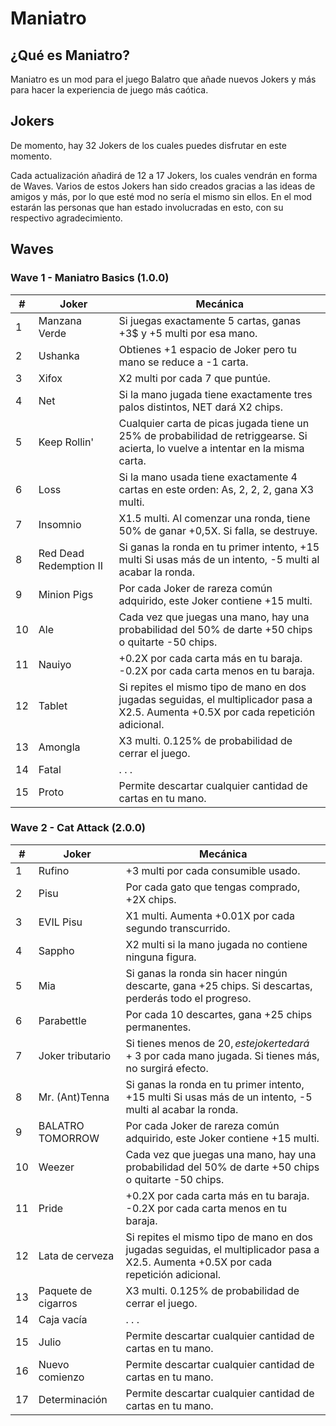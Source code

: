 # Maniatro

## ¿Qué es Maniatro?

Maniatro es un mod para el juego Balatro que añade nuevos Jokers y más para hacer la experiencia de juego más caótica.

## Jokers

De momento, hay 32 Jokers de los cuales puedes disfrutar en este momento. 

Cada actualización añadirá de 12 a 17 Jokers, los cuales vendrán en forma de Waves. Varios de estos Jokers han sido creados gracias a las ideas de amigos y más, por lo que esté mod no sería el mismo sin ellos. En el mod estarán las personas que han estado involucradas en esto, con su respectivo agradecimiento.

## Waves
### Wave 1 - Maniatro Basics (1.0.0) 
| #  | Joker                | Mecánica                                                                 |
|----|----------------------|--------------------------------------------------------------------------|
| 1  | Manzana Verde        | Si juegas exactamente 5 cartas, ganas +3$ y +5 multi por esa mano.|
| 2  | Ushanka              | Obtienes +1 espacio de Joker pero tu mano se reduce a -1 carta.|
| 3  | Xifox                | X2 multi por cada 7 que puntúe.|
| 4  | Net                  | Si la mano jugada tiene exactamente tres palos distintos, NET dará X2 chips.|
| 5  | Keep Rollin'         | Cualquier carta de picas jugada tiene un 25% de probabilidad de retriggearse. Si acierta, lo vuelve a intentar en la misma carta.|
| 6  | Loss                 | Si la mano usada tiene exactamente 4 cartas en este orden: As, 2, 2, 2, gana X3 multi.|
| 7  | Insomnio             | X1.5 multi. Al comenzar una ronda, tiene 50% de ganar +0,5X. Si falla, se destruye.|
| 8  | Red Dead Redemption II | Si ganas la ronda en tu primer intento, +15 multi Si usas más de un intento, -5 multi al acabar la ronda.|
| 9  | Minion Pigs          | Por cada Joker de rareza común adquirido, este Joker contiene +15 multi.|
| 10 | Ale                  | Cada vez que juegas una mano, hay una probabilidad del 50% de darte +50 chips o quitarte -50 chips.|
| 11 | Nauiyo               | +0.2X por cada carta más en tu baraja. -0.2X por cada carta menos en tu baraja.|
| 12 | Tablet               | Si repites el mismo tipo de mano en dos jugadas seguidas, el multiplicador pasa a X2.5. Aumenta +0.5X por cada repetición adicional.|
| 13 | Amongla              | X3 multi. 0.125% de probabilidad de cerrar el juego.|
| 14 | Fatal                | . . . |
| 15 | Proto                | Permite descartar cualquier cantidad de cartas en tu mano. |

### Wave 2 - Cat Attack (2.0.0)
| #  | Joker                | Mecánica                                                                 |
|----|----------------------|--------------------------------------------------------------------------|
| 1  | Rufino        | +3 multi por cada consumible usado.|
| 2  | Pisu              | Por cada gato que tengas comprado, +2X chips.|
| 3  | EVIL Pisu                | X1 multi. Aumenta +0.01X por cada segundo transcurrido.|
| 4  | Sappho                  | X2 multi si la mano jugada no contiene ninguna figura.|
| 5  | Mia         | Si ganas la ronda sin hacer ningún descarte, gana +25 chips. Si descartas, perderás todo el progreso.|
| 6  | Parabettle                 | Por cada 10 descartes, gana +25 chips permanentes.|
| 7  | Joker tributario             | Si tienes menos de 20$, este joker te dará +3$ por cada mano jugada. Si tienes más, no surgirá efecto.|
| 8  | Mr. (Ant)Tenna | Si ganas la ronda en tu primer intento, +15 multi Si usas más de un intento, -5 multi al acabar la ronda.|
| 9  | BALATRO TOMORROW          | Por cada Joker de rareza común adquirido, este Joker contiene +15 multi.|
| 10 | Weezer                  | Cada vez que juegas una mano, hay una probabilidad del 50% de darte +50 chips o quitarte -50 chips.|
| 11 | Pride               | +0.2X por cada carta más en tu baraja. -0.2X por cada carta menos en tu baraja.|
| 12 | Lata de cerveza               | Si repites el mismo tipo de mano en dos jugadas seguidas, el multiplicador pasa a X2.5. Aumenta +0.5X por cada repetición adicional.|
| 13 | Paquete de cigarros              | X3 multi. 0.125% de probabilidad de cerrar el juego.|
| 14 | Caja vacía                | . . . |
| 15 | Julio                | Permite descartar cualquier cantidad de cartas en tu mano. |
| 16 | Nuevo comienzo                | Permite descartar cualquier cantidad de cartas en tu mano. |
| 17 | Determinación                | Permite descartar cualquier cantidad de cartas en tu mano. |
